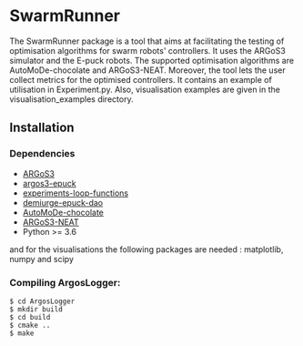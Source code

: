 # SwarmRunner 

The SwarmRunner package is a tool that aims at facilitating the testing of optimisation algorithms for swarm robots' controllers. It uses the ARGoS3 simulator and the E-puck robots. The supported optimisation algorithms are AutoMoDe-chocolate and ARGoS3-NEAT. 
Moreover, the tool lets the user collect metrics for the optimised controllers.
It contains an example of utilisation in Experiment.py. Also, visualisation examples are given in the visualisation_examples directory.

## Installation 
### Dependencies
- [ARGoS3](https://github.com/ilpincy/argos3)
- [argos3-epuck](https://github.com/demiurge-project/argos3-epuck)
- [experiments-loop-functions](https://github.com/demiurge-project/experiments-loop-functions) 
- [demiurge-epuck-dao](https://github.com/demiurge-project/demiurge-epuck-dao)
- [AutoMoDe-chocolate](https://github.com/demiurge-project/ARGoS3-AutoMoDe)
- [ARGoS3-NEAT](https://github.com/demiurge-project/ARGoS3-NEAT)
- Python >= 3.6

and for the visualisations the following packages are needed : matplotlib, numpy and scipy

### Compiling ArgosLogger: 
    $ cd ArgosLogger
    $ mkdir build
    $ cd build
    $ cmake ..
    $ make